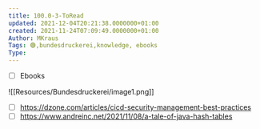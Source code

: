 ```yaml
---
title: 100.0-3-ToRead
updated: 2021-12-04T20:21:38.0000000+01:00
created: 2021-11-24T07:09:49.0000000+01:00
Author: MKraus
Tags: 🟢,bundesdruckerei,knowledge, ebooks
Type:
---
```


-   [ ] Ebooks  

![[Resources/Bundesdruckerei/image1.png]]

-   [ ] <https://dzone.com/articles/cicd-security-management-best-practices>
-   [ ] <https://www.andreinc.net/2021/11/08/a-tale-of-java-hash-tables>
